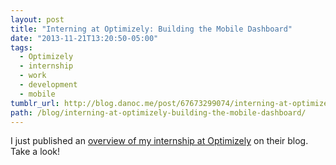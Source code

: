 ```yaml
---
layout: post
title: "Interning at Optimizely: Building the Mobile Dashboard"
date: "2013-11-21T13:20:50-05:00"
tags:
  - Optimizely
  - internship
  - work
  - development
  - mobile
tumblr_url: http://blog.danoc.me/post/67673299074/interning-at-optimizely-building-the-mobile-dashboard
path: /blog/interning-at-optimizely-building-the-mobile-dashboard/
---
```


I just published an [overview of my internship at Optimizely](http://blog.optimizely.com/2013/11/15/interns-at-optimizely-building-the-mobile-dashboard/) on their blog. Take a look!

